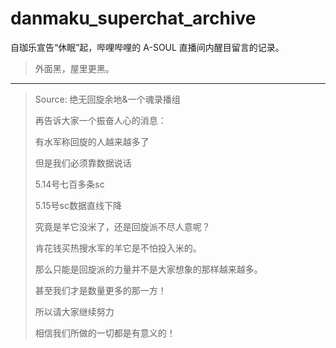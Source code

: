# danmaku_superchat_archive
自珈乐宣告“休眠”起，哔哩哔哩的 A-SOUL 直播间内醒目留言的记录。
> 外面黑，屋里更黑。

---

> Source: 绝无回旋余地&一个魂录播组
> 
> 再告诉大家一个振奋人心的消息：
> 
> 有水军称回旋的人越来越多了 
> 
> 但是我们必须靠数据说话
> 
> 5.14号七百多条sc
> 
> 5.15号sc数据直线下降
> 
> 究竟是羊它没米了，还是回旋派不尽人意呢？
> 
> 肯花钱买热搜水军的羊它是不怕投入米的。
> 
> 那么只能是回旋派的力量并不是大家想象的那样越来越多。
> 
> 甚至我们才是数量更多的那一方！
> 
> 所以请大家继续努力
> 
> 相信我们所做的一切都是有意义的！
